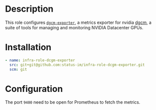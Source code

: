 # Description

This role configures [`dgcm-exporter`](https://github.com/NVIDIA/dcgm-exporter), a metrics exporter for nvidia [dgcm](https://developer.nvidia.com/dcgm), a suite of tools for managing and monitoring NVIDIA Datacenter GPUs.

# Installation

```yaml
- name: infra-role-dcgm-exporter
  src: git+git@github.com:status-im/infra-role-dcgm-exporter.git
  scm: git
```

# Configuration

The port `9400` need to be open for Prometheus to fetch the metrics.
